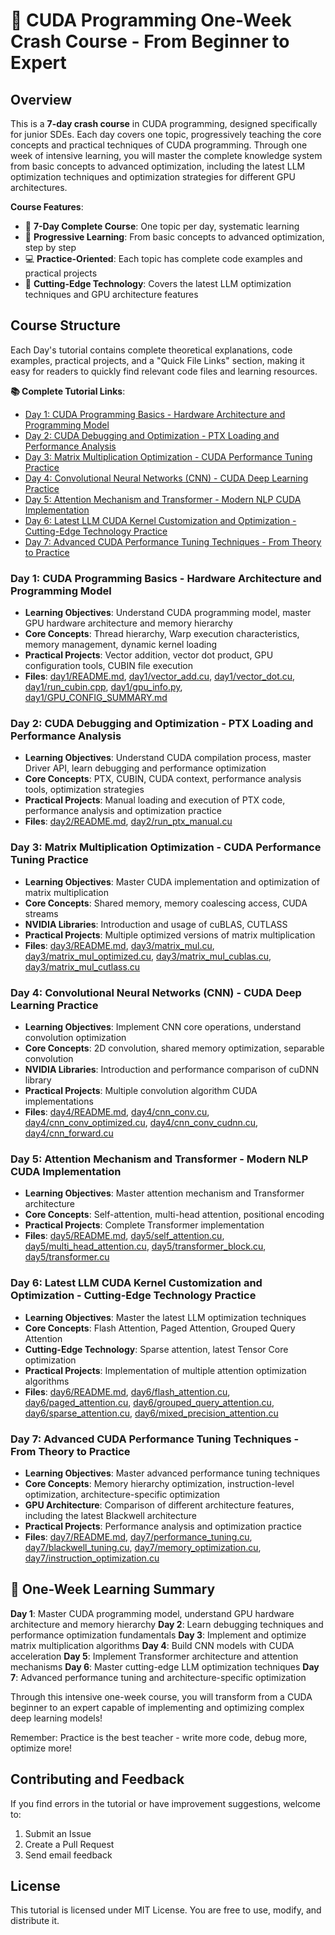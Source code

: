 # 🚀 CUDA Programming One-Week Crash Course - From Beginner to Expert

## Overview

This is a **7-day crash course** in CUDA programming, designed specifically for junior SDEs. Each day covers one topic, progressively teaching the core concepts and practical techniques of CUDA programming. Through one week of intensive learning, you will master the complete knowledge system from basic concepts to advanced optimization, including the latest LLM optimization techniques and optimization strategies for different GPU architectures.

**Course Features**:
- 📅 **7-Day Complete Course**: One topic per day, systematic learning
- 🎯 **Progressive Learning**: From basic concepts to advanced optimization, step by step
- 💻 **Practice-Oriented**: Each topic has complete code examples and practical projects
- 🚀 **Cutting-Edge Technology**: Covers the latest LLM optimization techniques and GPU architecture features

## Course Structure

Each Day's tutorial contains complete theoretical explanations, code examples, practical projects, and a "Quick File Links" section, making it easy for readers to quickly find relevant code files and learning resources.

**📚 Complete Tutorial Links**:
- [Day 1: CUDA Programming Basics - Hardware Architecture and Programming Model](day1/README.md)
- [Day 2: CUDA Debugging and Optimization - PTX Loading and Performance Analysis](day2/README.md)
- [Day 3: Matrix Multiplication Optimization - CUDA Performance Tuning Practice](day3/README.md)
- [Day 4: Convolutional Neural Networks (CNN) - CUDA Deep Learning Practice](day4/README.md)
- [Day 5: Attention Mechanism and Transformer - Modern NLP CUDA Implementation](day5/README.md)
- [Day 6: Latest LLM CUDA Kernel Customization and Optimization - Cutting-Edge Technology Practice](day6/README.md)
- [Day 7: Advanced CUDA Performance Tuning Techniques - From Theory to Practice](day7/README.md)

### Day 1: CUDA Programming Basics - Hardware Architecture and Programming Model
- **Learning Objectives**: Understand CUDA programming model, master GPU hardware architecture and memory hierarchy
- **Core Concepts**: Thread hierarchy, Warp execution characteristics, memory management, dynamic kernel loading
- **Practical Projects**: Vector addition, vector dot product, GPU configuration tools, CUBIN file execution
- **Files**: [day1/README.md](day1/README.md), [day1/vector_add.cu](day1/vector_add.cu), [day1/vector_dot.cu](day1/vector_dot.cu), [day1/run_cubin.cpp](day1/run_cubin.cpp), [day1/gpu_info.py](day1/gpu_info.py), [day1/GPU_CONFIG_SUMMARY.md](day1/GPU_CONFIG_SUMMARY.md)

### Day 2: CUDA Debugging and Optimization - PTX Loading and Performance Analysis
- **Learning Objectives**: Understand CUDA compilation process, master Driver API, learn debugging and performance optimization
- **Core Concepts**: PTX, CUBIN, CUDA context, performance analysis tools, optimization strategies
- **Practical Projects**: Manual loading and execution of PTX code, performance analysis and optimization practice
- **Files**: [day2/README.md](day2/README.md), [day2/run_ptx_manual.cu](day2/run_ptx_manual.cu)

### Day 3: Matrix Multiplication Optimization - CUDA Performance Tuning Practice
- **Learning Objectives**: Master CUDA implementation and optimization of matrix multiplication
- **Core Concepts**: Shared memory, memory coalescing access, CUDA streams
- **NVIDIA Libraries**: Introduction and usage of cuBLAS, CUTLASS
- **Practical Projects**: Multiple optimized versions of matrix multiplication
- **Files**: [day3/README.md](day3/README.md), [day3/matrix_mul.cu](day3/matrix_mul.cu), [day3/matrix_mul_optimized.cu](day3/matrix_mul_optimized.cu), [day3/matrix_mul_cublas.cu](day3/matrix_mul_cublas.cu), [day3/matrix_mul_cutlass.cu](day3/matrix_mul_cutlass.cu)

### Day 4: Convolutional Neural Networks (CNN) - CUDA Deep Learning Practice
- **Learning Objectives**: Implement CNN core operations, understand convolution optimization
- **Core Concepts**: 2D convolution, shared memory optimization, separable convolution
- **NVIDIA Libraries**: Introduction and performance comparison of cuDNN library
- **Practical Projects**: Multiple convolution algorithm CUDA implementations
- **Files**: [day4/README.md](day4/README.md), [day4/cnn_conv.cu](day4/cnn_conv.cu), [day4/cnn_conv_optimized.cu](day4/cnn_conv_optimized.cu), [day4/cnn_conv_cudnn.cu](day4/cnn_conv_cudnn.cu), [day4/cnn_forward.cu](day4/cnn_forward.cu)

### Day 5: Attention Mechanism and Transformer - Modern NLP CUDA Implementation
- **Learning Objectives**: Master attention mechanism and Transformer architecture
- **Core Concepts**: Self-attention, multi-head attention, positional encoding
- **Practical Projects**: Complete Transformer implementation
- **Files**: [day5/README.md](day5/README.md), [day5/self_attention.cu](day5/self_attention.cu), [day5/multi_head_attention.cu](day5/multi_head_attention.cu), [day5/transformer_block.cu](day5/transformer_block.cu), [day5/transformer.cu](day5/transformer.cu)

### Day 6: Latest LLM CUDA Kernel Customization and Optimization - Cutting-Edge Technology Practice
- **Learning Objectives**: Master the latest LLM optimization techniques
- **Core Concepts**: Flash Attention, Paged Attention, Grouped Query Attention
- **Cutting-Edge Technology**: Sparse attention, latest Tensor Core optimization
- **Practical Projects**: Implementation of multiple attention optimization algorithms
- **Files**: [day6/README.md](day6/README.md), [day6/flash_attention.cu](day6/flash_attention.cu), [day6/paged_attention.cu](day6/paged_attention.cu), [day6/grouped_query_attention.cu](day6/grouped_query_attention.cu), [day6/sparse_attention.cu](day6/sparse_attention.cu), [day6/mixed_precision_attention.cu](day6/mixed_precision_attention.cu)

### Day 7: Advanced CUDA Performance Tuning Techniques - From Theory to Practice
- **Learning Objectives**: Master advanced performance tuning techniques
- **Core Concepts**: Memory hierarchy optimization, instruction-level optimization, architecture-specific optimization
- **GPU Architecture**: Comparison of different architecture features, including the latest Blackwell architecture
- **Practical Projects**: Performance analysis and optimization practice
- **Files**: [day7/README.md](day7/README.md), [day7/performance_tuning.cu](day7/performance_tuning.cu), [day7/blackwell_tuning.cu](day7/blackwell_tuning.cu), [day7/memory_optimization.cu](day7/memory_optimization.cu), [day7/instruction_optimization.cu](day7/instruction_optimization.cu)

## 🎯 One-Week Learning Summary

**Day 1**: Master CUDA programming model, understand GPU hardware architecture and memory hierarchy
**Day 2**: Learn debugging techniques and performance optimization fundamentals
**Day 3**: Implement and optimize matrix multiplication algorithms
**Day 4**: Build CNN models with CUDA acceleration
**Day 5**: Implement Transformer architecture and attention mechanisms
**Day 6**: Master cutting-edge LLM optimization techniques
**Day 7**: Advanced performance tuning and architecture-specific optimization

Through this intensive one-week course, you will transform from a CUDA beginner to an expert capable of implementing and optimizing complex deep learning models!

Remember: Practice is the best teacher - write more code, debug more, optimize more!

## Contributing and Feedback

If you find errors in the tutorial or have improvement suggestions, welcome to:

1. Submit an Issue
2. Create a Pull Request
3. Send email feedback

## License

This tutorial is licensed under MIT License. You are free to use, modify, and distribute it.

